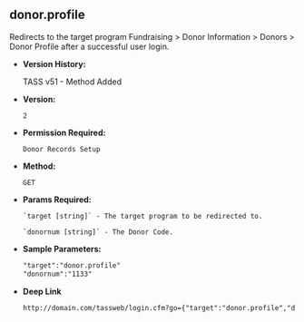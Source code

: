 **donor.profile**
----
  Redirects to the target program Fundraising > Donor Information > Donors > Donor Profile after a successful user login.

* **Version History:**

    TASS v51 - Method Added

* **Version:**

  	`2`

* **Permission Required:**

  	`Donor Records Setup`

* **Method:**

  	`GET`
  
*  **Params Required:**

	   `target [string]` - The target program to be redirected to.

	   `donornum [string]` - The Donor Code.
    
* **Sample Parameters:**

	```HTML
	"target":"donor.profile"
	"donornum":"1133"
	```

* **Deep Link**

	```HTML
	http://domain.com/tassweb/login.cfm?go={"target":"donor.profile","donornum":"1133"}
	```
